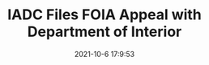 ---
"title": "IADC Files FOIA Appeal with Department of Interior"
"date": "2021-10-6 17:9:53"
"feed_name": "IADC"
"feed_website": "https://www.iadc.org/"
"feed_rss": "https://www.iadc.org/feed/"
"link": "https://www.iadc.org/drillbits/iadc-files-foia-appeal-with-department-of-interior/"
"source": "None"
"file": "_posts/2021-1-1-2e822054bd8ccf63034595e176f2c82cbbe49f04.md"
"accident": "0"
"drilling": "0"
"dead": "0"
"injured": "0"
"arrested": "0"
"place": "unknown place"
"where": "unknown site"
"causes": "unknown"
"place_uri": "unknown place"
---